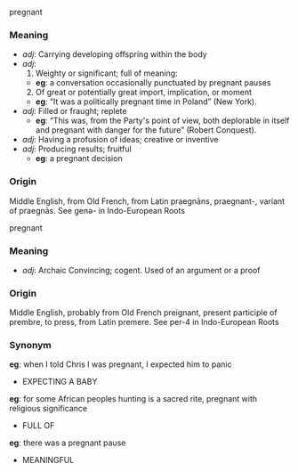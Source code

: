 pregnant
### Meaning
+ _adj_: Carrying developing offspring within the body
+ _adj_:
   1. Weighty or significant; full of meaning:
    + __eg__: a conversation occasionally punctuated by pregnant pauses
   2. Of great or potentially great import, implication, or moment
    + __eg__: “It was a politically pregnant time in Poland” (New York).
+ _adj_: Filled or fraught; replete
    + __eg__: “This was, from the Party's point of view, both deplorable in itself and pregnant with danger for the future” (Robert Conquest).
+ _adj_: Having a profusion of ideas; creative or inventive
+ _adj_: Producing results; fruitful
    + __eg__: a pregnant decision

### Origin

Middle English, from Old French, from Latin praegnāns, praegnant-, variant of praegnās. See genə- in Indo-European Roots

pregnant
### Meaning
+ _adj_: Archaic Convincing; cogent. Used of an argument or a proof

### Origin

Middle English, probably from Old French preignant, present participle of prembre, to press, from Latin premere. See per-4 in Indo-European Roots

### Synonym

__eg__: when I told Chris I was pregnant, I expected him to panic

+ EXPECTING A BABY

__eg__: for some African peoples hunting is a sacred rite, pregnant with religious significance

+ FULL OF

__eg__: there was a pregnant pause

+ MEANINGFUL


